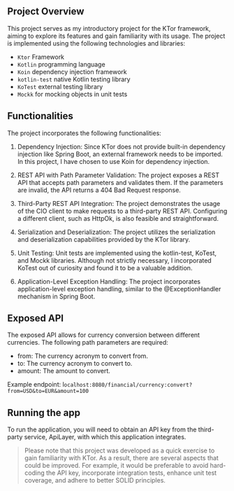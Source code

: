 ## Project Overview
This project serves as my introductory project for the KTor framework, aiming to explore its features and gain familiarity with its usage. The project is implemented using the following technologies and libraries:

- `Ktor` Framework
- `Kotlin` programming language
- `Koin` dependency injection framework
- `kotlin-test` native Kotlin testing library
- `KoTest` external testing library
- `Mockk` for mocking objects in unit tests

## Functionalities
The project incorporates the following functionalities:

1. Dependency Injection: Since KTor does not provide built-in dependency injection like Spring Boot, an external framework needs to be imported. In this project, I have chosen to use Koin for dependency injection.

2. REST API with Path Parameter Validation: The project exposes a REST API that accepts path parameters and validates them. If the parameters are invalid, the API returns a 404 Bad Request response.

3. Third-Party REST API Integration: The project demonstrates the usage of the CIO client to make requests to a third-party REST API. Configuring a different client, such as HttpOk, is also feasible and straightforward.

4. Serialization and Deserialization: The project utilizes the serialization and deserialization capabilities provided by the KTor library.

5. Unit Testing: Unit tests are implemented using the kotlin-test, KoTest, and Mockk libraries. Although not strictly necessary, I incorporated KoTest out of curiosity and found it to be a valuable addition.

6. Application-Level Exception Handling: The project incorporates application-level exception handling, similar to the @ExceptionHandler mechanism in Spring Boot.
   
## Exposed API
   The exposed API allows for currency conversion between different currencies. The following path parameters are required:

- from: The currency acronym to convert from.
- to: The currency acronym to convert to.
- amount: The amount to convert.

Example endpoint: l`ocalhost:8080/financial/currency:convert?from=USD&to=EUR&amount=100`


## Running the app
To run the application, you will need to obtain an API key from the third-party service, ApiLayer, with which this application integrates.
> Please note that this project was developed as a quick exercise to gain familiarity with KTor. As a result, there are several aspects that could be improved. For example, it would be preferable to avoid hard-coding the API key, incorporate integration tests, enhance unit test coverage, and adhere to better SOLID principles.
